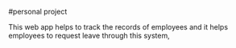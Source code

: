#personal project

This web app helps to track the records of employees and it helps employees to request leave through this system,
